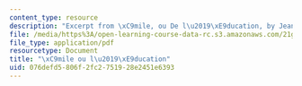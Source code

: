 ```yaml
---
content_type: resource
description: "Excerpt from \xC9mile, ou De l\u2019\xE9ducation, by Jean-Jacques Rousseau."
file: /media/https%3A/open-learning-course-data-rc.s3.amazonaws.com/21g-312-basic-themes-in-french-literature-and-culture-spring-2011/076defd5806f2fc2751928e2451e6393_MIT21G_312S11_Rousseau.pdf
file_type: application/pdf
resourcetype: Document
title: "\xC9mile ou l\u2019\xE9ducation"
uid: 076defd5-806f-2fc2-7519-28e2451e6393
---
```

